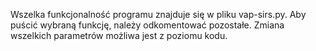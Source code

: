 Wszelka funkcjonalność programu znajduje się w pliku vap-sirs.py. Aby puścić wybraną funkcję, należy odkomentować pozostałe. Zmiana wszelkich parametrów możliwa jest z poziomu kodu.
